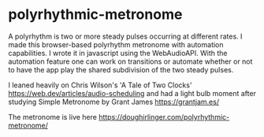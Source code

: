 # polyrhythmic-metronome
A polyrhythm is two or more steady pulses occurring at different rates. I made this browser-based polyrhythm metronome with automation capabilities. I wrote it in javascript using the WebAudioAPI. With the automation feature one can work on transitions or automate whether or not to have the app play the shared subdivision of the two steady pulses. 

I leaned heavily on Chris Wilson's 'A Tale of Two Clocks' https://web.dev/articles/audio-scheduling and had a light bulb moment after studying Simple Metronome by Grant James https://grantjam.es/

The metronome is live here https://doughirlinger.com/polyrhythmic-metronome/

